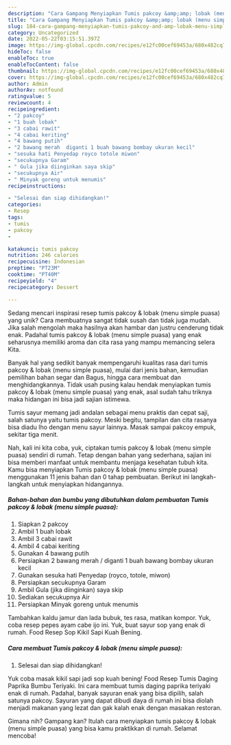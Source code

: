 ```yaml
---
description: "Cara Gampang Menyiapkan Tumis pakcoy &amp;amp; lobak (menu simple puasa) yang Mantap"
title: "Cara Gampang Menyiapkan Tumis pakcoy &amp;amp; lobak (menu simple puasa) yang Mantap"
slug: 184-cara-gampang-menyiapkan-tumis-pakcoy-and-amp-lobak-menu-simple-puasa-yang-mantap
category: Uncategorized
date: 2022-05-22T03:15:51.397Z
image: https://img-global.cpcdn.com/recipes/e12fc00cef69453a/680x482cq70/tumis-pakcoy-lobak-menu-simple-puasa-foto-resep-utama.jpg
hideToc: false
enableToc: true
enableTocContent: false
thumbnail: https://img-global.cpcdn.com/recipes/e12fc00cef69453a/680x482cq70/tumis-pakcoy-lobak-menu-simple-puasa-foto-resep-utama.jpg
cover: https://img-global.cpcdn.com/recipes/e12fc00cef69453a/680x482cq70/tumis-pakcoy-lobak-menu-simple-puasa-foto-resep-utama.jpg
author: Admin
authorAv: notfound
ratingvalue: 5
reviewcount: 4
recipeingredient:
- "2 pakcoy"
- "1 buah lobak"
- "3 cabai rawit"
- "4 cabai keriting"
- "4 bawang putih"
- "2 bawang merah  diganti 1 buah bawang bombay ukuran kecil"
- "sesuka hati Penyedap royco totole miwon"
- "secukupnya Garam"
- " Gula jika diinginkan saya skip"
- "secukupnya Air"
- " Minyak goreng untuk menumis"
recipeinstructions:

- "Selesai dan siap dihidangkan!"
categories:
- Resep
tags:
- tumis
- pakcoy
- 

katakunci: tumis pakcoy  
nutrition: 246 calories
recipecuisine: Indonesian
preptime: "PT23M"
cooktime: "PT40M"
recipeyield: "4"
recipecategory: Dessert

---
```





Sedang mencari inspirasi resep tumis pakcoy &amp; lobak (menu simple puasa) yang unik? Cara membuatnya sangat tidak susah dan tidak juga mudah. Jika salah mengolah maka hasilnya akan hambar dan justru cenderung tidak enak. Padahal tumis pakcoy &amp; lobak (menu simple puasa) yang enak seharusnya memiliki aroma dan cita rasa yang mampu memancing selera Kita.





Banyak hal yang sedikit banyak mempengaruhi kualitas rasa dari tumis pakcoy &amp; lobak (menu simple puasa), mulai dari jenis bahan, kemudian pemilihan bahan segar dan Bagus, hingga cara membuat dan menghidangkannya. Tidak usah pusing kalau hendak menyiapkan tumis pakcoy &amp; lobak (menu simple puasa) yang enak,      asal sudah tahu triknya maka hidangan ini bisa jadi sajian istimewa.














Tumis sayur memang jadi andalan sebagai menu praktis dan cepat saji, salah satunya yaitu tumis pakcoy. Meski begitu, tampilan dan cita rasanya bisa diadu lho dengan menu sayur lainnya. Masak sampai pakcoy empuk, sekitar tiga menit.






Nah, kali ini kita coba, yuk, ciptakan tumis pakcoy &amp; lobak (menu simple puasa) sendiri di rumah. Tetap dengan bahan yang sederhana, sajian ini bisa memberi manfaat untuk membantu menjaga kesehatan tubuh kita. Kamu bisa menyiapkan Tumis pakcoy &amp; lobak (menu simple puasa) menggunakan 11 jenis bahan dan 0 tahap pembuatan. Berikut ini langkah-langkah untuk menyiapkan hidangannya.

<!--inarticleads1-->

##### Bahan-bahan dan bumbu yang dibutuhkan dalam pembuatan Tumis pakcoy &amp; lobak (menu simple puasa):

1. Siapkan 2 pakcoy
1. Ambil 1 buah lobak
1. Ambil 3 cabai rawit
1. Ambil 4 cabai keriting
1. Gunakan 4 bawang putih
1. Persiapkan 2 bawang merah / diganti 1 buah bawang bombay ukuran kecil
1. Gunakan sesuka hati Penyedap (royco, totole, miwon)
1. Persiapkan secukupnya Garam
1. Ambil  Gula (jika diinginkan) saya skip
1. Sediakan secukupnya Air
1. Persiapkan  Minyak goreng untuk menumis


Tambahkan kaldu jamur dan lada bubuk, tes rasa, matikan kompor. Yuk, coba resep pepes ayam cabe ijo ini. Yuk, buat sayur sop yang enak di rumah. Food Resep Sop Kikil Sapi Kuah Bening. 

<!--inarticleads2-->

##### Cara membuat Tumis pakcoy &amp; lobak (menu simple puasa):


1. Selesai dan siap dihidangkan!

Yuk coba masak kikil sapi jadi sop kuah bening! Food Resep Tumis Daging Paprika Bumbu Teriyaki. Ini cara membuat tumis daging paprika teriyaki enak di rumah. Padahal, banyak sayuran enak yang bisa dipilih, salah satunya pakcoy. Sayuran yang dapat dibudi daya di rumah ini bisa diolah menjadi makanan yang lezat dan gak kalah enak dengan masakan restoran. 

Gimana nih? Gampang kan? Itulah cara menyiapkan tumis pakcoy &amp; lobak (menu simple puasa) yang bisa kamu praktikkan di rumah. Selamat mencoba!
